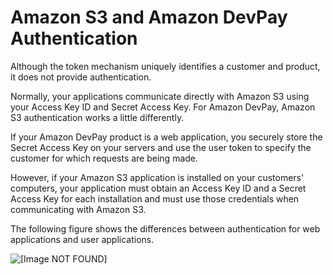 # Amazon S3 and Amazon DevPay Authentication<a name="DevPayAuthentication"></a>

Although the token mechanism uniquely identifies a customer and product, it does not provide authentication\. 

Normally, your applications communicate directly with Amazon S3 using your Access Key ID and Secret Access Key\. For Amazon DevPay, Amazon S3 authentication works a little differently\.

If your Amazon DevPay product is a web application, you securely store the Secret Access Key on your servers and use the user token to specify the customer for which requests are being made\. 

However, if your Amazon S3 application is installed on your customers' computers, your application must obtain an Access Key ID and a Secret Access Key for each installation and must use those credentials when communicating with Amazon S3\.

The following figure shows the differences between authentication for web applications and user applications\.

![\[Image NOT FOUND\]](http://docs.aws.amazon.com/AmazonS3/latest/dev/images/devpay_installations.png)